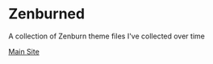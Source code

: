 # Zenburned

A collection of Zenburn theme files I've collected over time

[Main Site](http://slinky.imukuppi.org/zenburnpage/)
